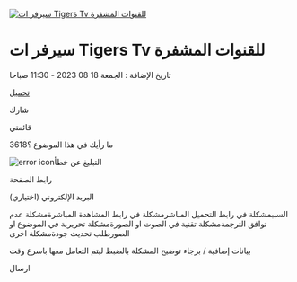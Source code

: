 [![سيرفر ات Tigers Tv للقنوات المشفرة](https://img.downet.net/thumb/260x380/uploads/1qeQA.png)](https://img.downet.net/uploads/1qeQA.png)

# سيرفر ات Tigers Tv للقنوات المشفرة

تاريخ الإضافة : الجمعة 18 08 2023 - 11:30 صباحا

[تحميل](https://ak.sv/mix/793/%D8%B3%D9%8A%D8%B1%D9%81%D8%B1-%D8%A7%D8%AA-tigers-tv-%D9%84%D9%84%D9%82%D9%86%D9%88%D8%A7%D8%AA-%D8%A7%D9%84%D9%85%D8%B4%D9%81%D8%B1%D8%A9#downloads)

شارك

قائمتي

ما رأيك في هذا الموضوع ؟3618

![error icon](https://ak.sv/style/assets/images/report.svg)التبليغ عن خطأ

رابط الصفحة

البريد الإلكتروني (اختياري)

السببمشكلة في رابط التحميل المباشرمشكلة في رابط المشاهدة المباشرةمشكلة عدم توافق الترجمةمشكلة تقنية في الصوت او الصورةمشكلة تحريرية في الموضوع او الصورطلب تحديث جودةمشكلة اخرى

بيانات إضافية / برجاء توضيح المشكلة بالضبط ليتم التعامل معها باسرع وقت

ارسال